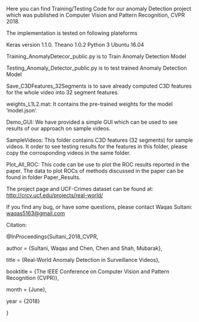Here you can find Training/Testing Code for our anomaly Detection project which was published in Computer Vision and Pattern Recognition, CVPR 2018.

The implementation is tested on following plateforms

Keras version 1.1.0. 
Theano 1.0.2
Python 3
Ubuntu 16.04


 
Training_AnomalyDetecor_public.py is to Train Anomaly Detection Model


Testing_Anomaly_Detector_public.py is to test trained Anomaly Detection Model


Save_C3DFeatures_32Segments is to save already computed C3D features for the whole video into 32 segment features.


weights_L1L2.mat: It contains the pre-trained weights for the model ‘model.json’.

Demo_GUI: We have provided a simple GUI which can be used to see results of our approach on sample videos.

SampleVideos: This folder contains C3D features (32 segments) for sample videos. It order to see testing results for the features in this folder, please copy the corrosponding videos in the same folder.


Plot_All_ROC:  This code can be use to plot the ROC results reported in the paper. The data to plot ROCs of methods discussed in the paper can be found in folder Paper_Results.


The project page and UCF-Crimes dataset can be found at: http://crcv.ucf.edu/projects/real-world/


If you find any bug, or have some questions, please contact Waqas Sultani: waqas5163@gmail.com


Citation:

@InProceedings{Sultani_2018_CVPR,

author = {Sultani, Waqas and Chen, Chen and Shah, Mubarak},

title = {Real-World Anomaly Detection in Surveillance Videos},

booktitle = {The IEEE Conference on Computer Vision and Pattern Recognition (CVPR)},

month = {June},

year = {2018}

}
